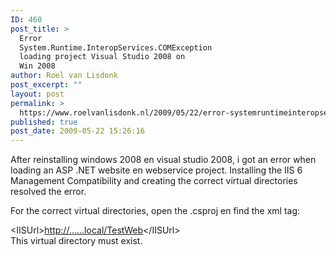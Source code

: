 ```yaml
---
ID: 460
post_title: >
  Error
  System.Runtime.InteropServices.COMException
  loading project Visual Studio 2008 on
  Win 2008
author: Roel van Lisdonk
post_excerpt: ""
layout: post
permalink: >
  https://www.roelvanlisdonk.nl/2009/05/22/error-systemruntimeinteropservicescomexception-loading-project-visual-studio-2008-on-win-2008/
published: true
post_date: 2009-05-22 15:26:16
---
```

<p>After reinstalling windows 2008 en visual studio 2008, i got an error when loading an ASP .NET website en webservice project. Installing the IIS 6 Management Compatibility and creating the correct virtual directories resolved the error.</p>  <p>For the correct virtual directories, open the .csproj en find the xml tag:</p>  <p>&lt;IISUrl&gt;<a href="http://&hellip;...local/TestWeb">http://&#8230;...local/TestWeb</a>&lt;/IISUrl&gt;     <br />This virtual directory must exist.</p>